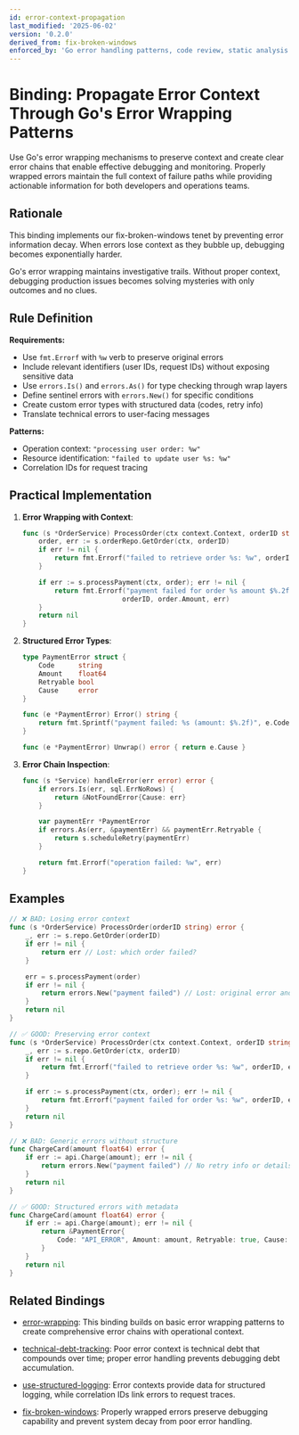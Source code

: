 ```yaml
---
id: error-context-propagation
last_modified: '2025-06-02'
version: '0.2.0'
derived_from: fix-broken-windows
enforced_by: 'Go error handling patterns, code review, static analysis'
---
```

# Binding: Propagate Error Context Through Go's Error Wrapping Patterns

Use Go's error wrapping mechanisms to preserve context and create clear error chains that enable effective debugging and monitoring. Properly wrapped errors maintain the full context of failure paths while providing actionable information for both developers and operations teams.

## Rationale

This binding implements our fix-broken-windows tenet by preventing error information decay. When errors lose context as they bubble up, debugging becomes exponentially harder.

Go's error wrapping maintains investigative trails. Without proper context, debugging production issues becomes solving mysteries with only outcomes and no clues.

## Rule Definition

**Requirements:**
- Use `fmt.Errorf` with `%w` verb to preserve original errors
- Include relevant identifiers (user IDs, request IDs) without exposing sensitive data
- Use `errors.Is()` and `errors.As()` for type checking through wrap layers
- Define sentinel errors with `errors.New()` for specific conditions
- Create custom error types with structured data (codes, retry info)
- Translate technical errors to user-facing messages

**Patterns:**
- Operation context: `"processing user order: %w"`
- Resource identification: `"failed to update user %s: %w"`
- Correlation IDs for request tracing

## Practical Implementation

1. **Error Wrapping with Context**:
   ```go
   func (s *OrderService) ProcessOrder(ctx context.Context, orderID string) error {
       order, err := s.orderRepo.GetOrder(ctx, orderID)
       if err != nil {
           return fmt.Errorf("failed to retrieve order %s: %w", orderID, err)
       }

       if err := s.processPayment(ctx, order); err != nil {
           return fmt.Errorf("payment failed for order %s amount $%.2f: %w",
                            orderID, order.Amount, err)
       }
       return nil
   }
   ```

2. **Structured Error Types**:
   ```go
   type PaymentError struct {
       Code      string
       Amount    float64
       Retryable bool
       Cause     error
   }

   func (e *PaymentError) Error() string {
       return fmt.Sprintf("payment failed: %s (amount: $%.2f)", e.Code, e.Amount)
   }

   func (e *PaymentError) Unwrap() error { return e.Cause }
   ```

3. **Error Chain Inspection**:
   ```go
   func (s *Service) handleError(err error) error {
       if errors.Is(err, sql.ErrNoRows) {
           return &NotFoundError{Cause: err}
       }

       var paymentErr *PaymentError
       if errors.As(err, &paymentErr) && paymentErr.Retryable {
           return s.scheduleRetry(paymentErr)
       }

       return fmt.Errorf("operation failed: %w", err)
   }
   ```

## Examples

```go
// ❌ BAD: Losing error context
func (s *OrderService) ProcessOrder(orderID string) error {
    _, err := s.repo.GetOrder(orderID)
    if err != nil {
        return err // Lost: which order failed?
    }

    err = s.processPayment(order)
    if err != nil {
        return errors.New("payment failed") // Lost: original error and context
    }
    return nil
}

// ✅ GOOD: Preserving error context
func (s *OrderService) ProcessOrder(ctx context.Context, orderID string) error {
    _, err := s.repo.GetOrder(ctx, orderID)
    if err != nil {
        return fmt.Errorf("failed to retrieve order %s: %w", orderID, err)
    }

    if err := s.processPayment(ctx, order); err != nil {
        return fmt.Errorf("payment failed for order %s: %w", orderID, err)
    }
    return nil
}
```

```go
// ❌ BAD: Generic errors without structure
func ChargeCard(amount float64) error {
    if err := api.Charge(amount); err != nil {
        return errors.New("payment failed") // No retry info or details
    }
    return nil
}

// ✅ GOOD: Structured errors with metadata
func ChargeCard(amount float64) error {
    if err := api.Charge(amount); err != nil {
        return &PaymentError{
            Code: "API_ERROR", Amount: amount, Retryable: true, Cause: err,
        }
    }
    return nil
}
```

## Related Bindings

- [error-wrapping](../../docs/bindings/categories/go/error-wrapping.md): This binding builds on basic error wrapping patterns to create comprehensive error chains with operational context.

- [technical-debt-tracking](../../core/technical-debt-tracking.md): Poor error context is technical debt that compounds over time; proper error handling prevents debugging debt accumulation.

- [use-structured-logging](../../core/use-structured-logging.md): Error contexts provide data for structured logging, while correlation IDs link errors to request traces.

- [fix-broken-windows](../../tenets/fix-broken-windows.md): Properly wrapped errors preserve debugging capability and prevent system decay from poor error handling.

